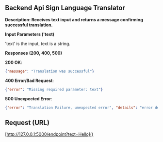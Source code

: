 ## Backend Api Sign Language Translator

**Description: Receives text input and returns a message confirming successful translation.**

**Input Parameters ('text)**

'text' is the input, text is a string.

**Responses** **(200, 400, 500)**

**200 OK**:

```json
{"message": "Translation was successful"}
```

**400 Error/Bad Request**:

```json
{"error": "Missing required parameter: text"}
```

**500 Unexpected Error**:

```json
{"error": "Translation Failure, unexpected error", "details": "error details"}
```

## Request (URL)

[http://127.0.0.1:5000/endpoint?text=Hello]()
